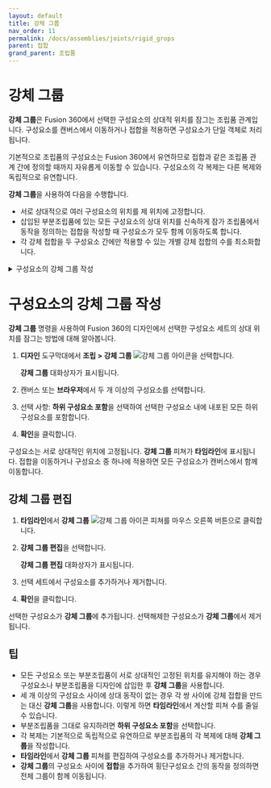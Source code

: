 ```yaml
---
layout: default
title: 강체 그룹
nav_order: 11
permalink: /docs/assemblies/joints/rigid_grops
parent: 접합
grand_parent: 조립품
---
```

# 강체 그룹
**강체 그룹**은 Fusion 360에서 선택한 구성요소의 상대적 위치를 잠그는 조립품 관계입니다. 구성요소를 캔버스에서 이동하거나 접합을 적용하면 구성요소가 단일 객체로 처리됩니다.

기본적으로 조립품의 구성요소는 Fusion 360에서 유연하므로 접합과 같은 조립품 관계 간에 정의할 때까지 자유롭게 이동할 수 있습니다. 구성요소의 각 복제는 다른 복제와 독립적으로 유연합니다.

**강체 그룹**을 사용하여 다음을 수행합니다.

* 서로 상대적으로 여러 구성요소의 위치를 제 위치에 고정합니다.
* 삽입된 부분조립품에 있는 모든 구성요소의 상대 위치를 신속하게 잠가 조립품에서 동작을 정의하는 접합을 작성할 때 구성요소가 모두 함께 이동하도록 합니다.
* 각 강체 접합을 두 구성요소 간에만 적용할 수 있는 개별 강체 접합의 수를 최소화합니다.

<details>
<summary>구성요소의 강체 그룹 작성</summary>
<div markdown="1">       

😎숨겨진 내용😎

</div>
</details>

구성요소의 강체 그룹 작성
==============

**강체 그룹** 명령을 사용하여 Fusion 360의 디자인에서 선택한 구성요소 세트의 상대 위치를 잠그는 방법에 대해 알아봅니다.

1.  **디자인** 도구막대에서 **조립 > 강체 그룹** ![강체 그룹 아이콘](https://help.autodesk.com/cloudhelp/KOR/Fusion-Assemble/images/icon/asm/rigid-group.png)을 선택합니다.
    
    **강체 그룹** 대화상자가 표시됩니다.
    
2.  캔버스 또는 **브라우저**에서 두 개 이상의 구성요소를 선택합니다.
    
3.  선택 사항: **하위 구성요소 포함**을 선택하여 선택한 구성요소 내에 내포된 모든 하위 구성요소를 포함합니다.
    
4.  **확인**을 클릭합니다.
    

구성요소는 서로 상대적인 위치에 고정됩니다. **강체 그룹** 피쳐가 **타임라인**에 표시됩니다. 접합을 이동하거나 구성요소 중 하나에 적용하면 모든 구성요소가 캔버스에서 함께 이동합니다.

강체 그룹 편집
--------

1.  **타임라인**에서 **강체 그룹** ![강체 그룹 아이콘](https://help.autodesk.com/cloudhelp/KOR/Fusion-Assemble/images/icon/asm/rigid-group.png) 피쳐를 마우스 오른쪽 버튼으로 클릭합니다.
    
2.  **강체 그룹 편집**을 선택합니다.
    
    **강체 그룹 편집** 대화상자가 표시됩니다.
    
3.  선택 세트에서 구성요소를 추가하거나 제거합니다.
    
4.  **확인**을 클릭합니다.
    

선택한 구성요소가 **강체 그룹**에 추가됩니다. 선택해제한 구성요소가 **강체 그룹**에서 제거됩니다.

팁
-

*   모든 구성요소 또는 부분조립품이 서로 상대적인 고정된 위치를 유지해야 하는 경우 구성요소나 부분조립품을 디자인에 삽입한 후 **강체 그룹**을 사용합니다.
*   세 개 이상의 구성요소 사이에 상대 동작이 없는 경우 각 쌍 사이에 강체 접합을 만드는 대신 **강체 그룹**을 사용합니다. 이렇게 하면 **타임라인**에서 계산할 피쳐 수를 줄일 수 있습니다.
*   부분조립품을 그대로 유지하려면 **하위 구성요소 포함**을 선택합니다.
*   각 복제는 기본적으로 독립적으로 유연하므로 부분조립품의 각 복제에 대해 **강체 그룹**을 작성합니다.
*   **타임라인**에서 **강체 그룹** 피쳐를 편집하여 구성요소를 추가하거나 제거합니다.
*   **강체 그룹**의 구성요소 사이에 **접합**을 추가하여 횡단구성요소 간의 동작을 정의하면 전체 그룹이 함께 이동됩니다.